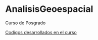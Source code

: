 # AnalisisGeoespacial

Curso de Posgrado

[Codigos desarrollados en el curso](https://algarciach.github.io/AnalisisGeoespacial/intro.html)